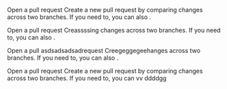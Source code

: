 Open a pull request
Create a new pull request by comparing changes across two branches. If you need to, you can also .

Open a pull request
Creassssing changes across two branches. If you need to, you can also .

Open a pull asdsadsadsadrequest
Creegeggegeehanges across two branches. If you need to, you can also .

Open a pull request
Create a new pull request by comparing changes across two branches. If you need to, you can   vv
ddddgg
